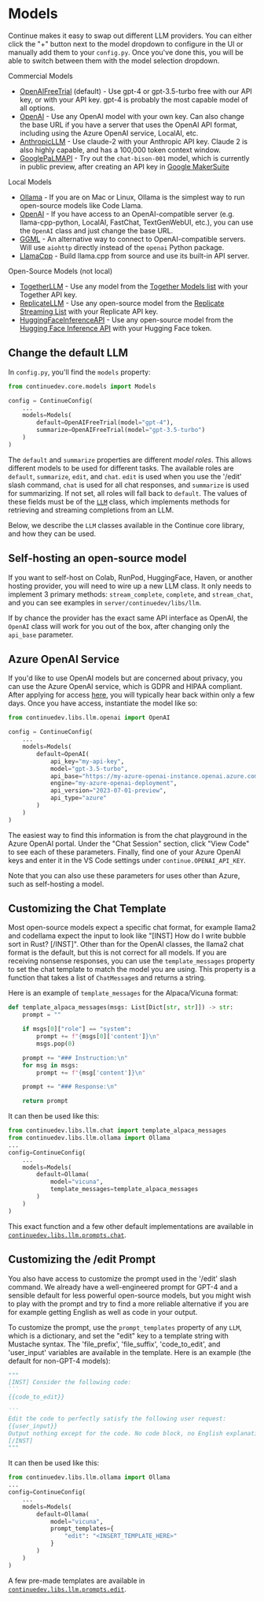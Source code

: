 # Models

Continue makes it easy to swap out different LLM providers. You can either click the "+" button next to the model dropdown to configure in the UI or manually add them to your `config.py`. Once you've done this, you will be able to switch between them with the model selection dropdown.

Commercial Models

- [OpenAIFreeTrial](../reference/Models/openaifreetrial.md) (default) - Use gpt-4 or gpt-3.5-turbo free with our API key, or with your API key. gpt-4 is probably the most capable model of all options.
- [OpenAI](../reference/Models/openai.md) - Use any OpenAI model with your own key. Can also change the base URL if you have a server that uses the OpenAI API format, including using the Azure OpenAI service, LocalAI, etc.
- [AnthropicLLM](../reference/Models/anthropicllm.md) - Use claude-2 with your Anthropic API key. Claude 2 is also highly capable, and has a 100,000 token context window.
- [GooglePaLMAPI](../reference/Models/googlepalmapi.md) - Try out the `chat-bison-001` model, which is currently in public preview, after creating an API key in [Google MakerSuite](https://makersuite.google.com/u/2/app/apikey)

Local Models

- [Ollama](../reference/Models/ollama.md) - If you are on Mac or Linux, Ollama is the simplest way to run open-source models like Code Llama.
- [OpenAI](../reference/Models/openai.md) - If you have access to an OpenAI-compatible server (e.g. llama-cpp-python, LocalAI, FastChat, TextGenWebUI, etc.), you can use the `OpenAI` class and just change the base URL.
- [GGML](../reference/Models/ggml.md) - An alternative way to connect to OpenAI-compatible servers. Will use `aiohttp` directly instead of the `openai` Python package.
- [LlamaCpp](../reference/Models/llamacpp.md) - Build llama.cpp from source and use its built-in API server.

Open-Source Models (not local)

- [TogetherLLM](../reference/Models/togetherllm.md) - Use any model from the [Together Models list](https://docs.together.ai/docs/models-inference) with your Together API key.
- [ReplicateLLM](../reference/Models/replicatellm.md) - Use any open-source model from the [Replicate Streaming List](https://replicate.com/collections/streaming-language-models) with your Replicate API key.
- [HuggingFaceInferenceAPI](../reference/Models/huggingfaceinferenceapi.md) - Use any open-source model from the [Hugging Face Inference API](https://huggingface.co/inference-api) with your Hugging Face token.

## Change the default LLM

In `config.py`, you'll find the `models` property:

```python
from continuedev.core.models import Models

config = ContinueConfig(
    ...
    models=Models(
        default=OpenAIFreeTrial(model="gpt-4"),
        summarize=OpenAIFreeTrial(model="gpt-3.5-turbo")
    )
)
```

The `default` and `summarize` properties are different _model roles_. This allows different models to be used for different tasks. The available roles are `default`, `summarize`, `edit`, and `chat`. `edit` is used when you use the '/edit' slash command, `chat` is used for all chat responses, and `summarize` is used for summarizing. If not set, all roles will fall back to `default`. The values of these fields must be of the [`LLM`](https://github.com/continuedev/continue/blob/main/server/continuedev/libs/llm/__init__.py) class, which implements methods for retrieving and streaming completions from an LLM.

Below, we describe the `LLM` classes available in the Continue core library, and how they can be used.

## Self-hosting an open-source model

If you want to self-host on Colab, RunPod, HuggingFace, Haven, or another hosting provider, you will need to wire up a new LLM class. It only needs to implement 3 primary methods: `stream_complete`, `complete`, and `stream_chat`, and you can see examples in `server/continuedev/libs/llm`.

If by chance the provider has the exact same API interface as OpenAI, the `OpenAI` class will work for you out of the box, after changing only the `api_base` parameter.

## Azure OpenAI Service

If you'd like to use OpenAI models but are concerned about privacy, you can use the Azure OpenAI service, which is GDPR and HIPAA compliant. After applying for access [here](https://azure.microsoft.com/en-us/products/ai-services/openai-service), you will typically hear back within only a few days. Once you have access, instantiate the model like so:

```python
from continuedev.libs.llm.openai import OpenAI

config = ContinueConfig(
    ...
    models=Models(
        default=OpenAI(
            api_key="my-api-key",
            model="gpt-3.5-turbo",
            api_base="https://my-azure-openai-instance.openai.azure.com/",
            engine="my-azure-openai-deployment",
            api_version="2023-07-01-preview",
            api_type="azure"
        )
    )
)
```

The easiest way to find this information is from the chat playground in the Azure OpenAI portal. Under the "Chat Session" section, click "View Code" to see each of these parameters. Finally, find one of your Azure OpenAI keys and enter it in the VS Code settings under `continue.OPENAI_API_KEY`.

Note that you can also use these parameters for uses other than Azure, such as self-hosting a model.

## Customizing the Chat Template

Most open-source models expect a specific chat format, for example llama2 and codellama expect the input to look like "[INST] How do I write bubble sort in Rust? [/INST]". Other than for the OpenAI classes, the llama2 chat format is the default, but this is not correct for all models. If you are receiving nonsense responses, you can use the `template_messages` property to set the chat template to match the model you are using. This property is a function that takes a list of `ChatMessage`s and returns a string.

Here is an example of `template_messages` for the Alpaca/Vicuna format:

```python
def template_alpaca_messages(msgs: List[Dict[str, str]]) -> str:
    prompt = ""

    if msgs[0]["role"] == "system":
        prompt += f"{msgs[0]['content']}\n"
        msgs.pop(0)

    prompt += "### Instruction:\n"
    for msg in msgs:
        prompt += f"{msg['content']}\n"

    prompt += "### Response:\n"

    return prompt
```

It can then be used like this:

```python
from continuedev.libs.llm.chat import template_alpaca_messages
from continuedev.libs.llm.ollama import Ollama
...
config=ContinueConfig(
    ...
    models=Models(
        default=Ollama(
            model="vicuna",
            template_messages=template_alpaca_messages
        )
    )
)
```

This exact function and a few other default implementations are available in [`continuedev.libs.llm.prompts.chat`](https://github.com/continuedev/continue/blob/main/server/continuedev/libs/llm/prompts/chat.py).

## Customizing the /edit Prompt

You also have access to customize the prompt used in the '/edit' slash command. We already have a well-engineered prompt for GPT-4 and a sensible default for less powerful open-source models, but you might wish to play with the prompt and try to find a more reliable alternative if you are for example getting English as well as code in your output.

To customize the prompt, use the `prompt_templates` property of any `LLM`, which is a dictionary, and set the "edit" key to a template string with Mustache syntax. The 'file_prefix', 'file_suffix', 'code_to_edit', and 'user_input' variables are available in the template. Here is an example (the default for non-GPT-4 models):

````python
"""
[INST] Consider the following code:
```
{{code_to_edit}}

```
Edit the code to perfectly satisfy the following user request:
{{user_input}}
Output nothing except for the code. No code block, no English explanation, no start/end tags.
[/INST]
"""
````

It can then be used like this:

```python
from continuedev.libs.llm.ollama import Ollama
...
config=ContinueConfig(
    ...
    models=Models(
        default=Ollama(
            model="vicuna",
            prompt_templates={
                "edit": "<INSERT_TEMPLATE_HERE>"
            }
        )
    )
)
```

A few pre-made templates are available in [`continuedev.libs.llm.prompts.edit`](https://github.com/continuedev/continue/blob/main/server/continuedev/libs/llm/prompts/edit.py).
